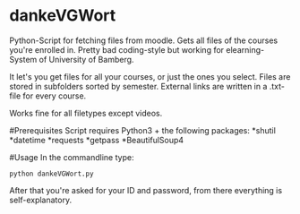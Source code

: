 # dankeVGWort
Python-Script for fetching files from moodle. Gets all files of the courses you're enrolled in.
Pretty bad coding-style but working for elearning-System of University of Bamberg.

It let's you get files for all your courses, or just the ones you select.
Files are stored in subfolders sorted by semester. External links are written in a .txt-file for every course.

Works fine for all filetypes except videos.



#Prerequisites
Script requires Python3 + the following packages:
*shutil
*datetime
*requests
*getpass
*BeautifulSoup4

#Usage
In the commandline type:
```
python dankeVGWort.py
```

After that you're asked for your ID and password, from there everything is self-explanatory.